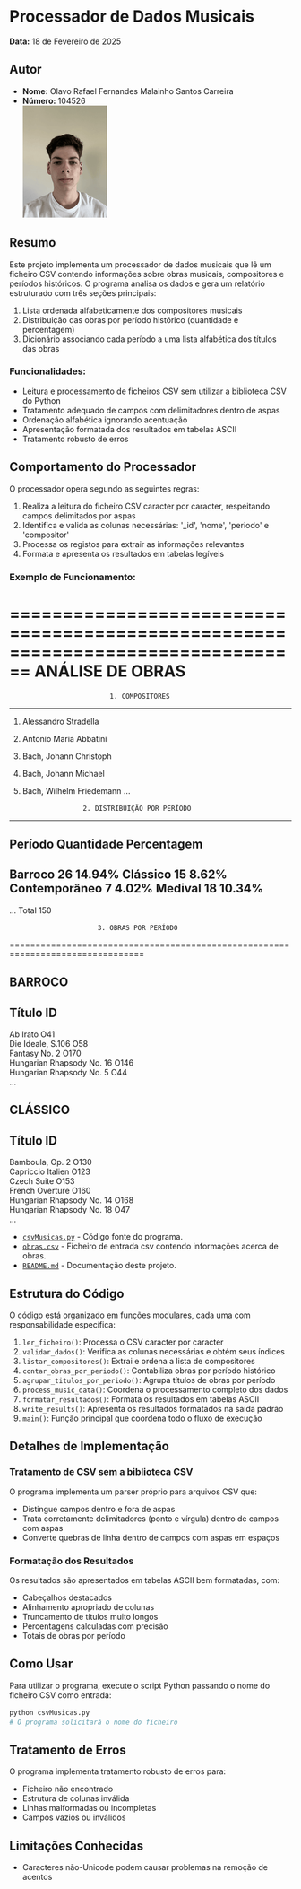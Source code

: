 # Processador de Dados Musicais

**Data:** 18 de Fevereiro de 2025  

## Autor
- **Nome:** Olavo Rafael Fernandes Malainho Santos Carreira
- **Número:** 104526  
 ![Foto do Autor](../fotoCara.png)

## Resumo

Este projeto implementa um processador de dados musicais que lê um ficheiro CSV contendo informações sobre obras musicais, compositores e períodos históricos. O programa analisa os dados e gera um relatório estruturado com três seções principais:

1. Lista ordenada alfabeticamente dos compositores musicais
2. Distribuição das obras por período histórico (quantidade e percentagem)
3. Dicionário associando cada período a uma lista alfabética dos títulos das obras

### Funcionalidades:
- Leitura e processamento de ficheiros CSV sem utilizar a biblioteca CSV do Python
- Tratamento adequado de campos com delimitadores dentro de aspas
- Ordenação alfabética ignorando acentuação
- Apresentação formatada dos resultados em tabelas ASCII
- Tratamento robusto de erros

## Comportamento do Processador

O processador opera segundo as seguintes regras:
1. Realiza a leitura do ficheiro CSV caracter por caracter, respeitando campos delimitados por aspas
2. Identifica e valida as colunas necessárias: '_id', 'nome', 'periodo' e 'compositor'
3. Processa os registos para extrair as informações relevantes
4. Formata e apresenta os resultados em tabelas legíveis

### Exemplo de Funcionamento:
================================================================================
                             ANÁLISE DE OBRAS
================================================================================

                             1. COMPOSITORES
--------------------------------------------------------------------------------
  1. Alessandro Stradella
  2. Antonio Maria Abbatini
  3. Bach, Johann Christoph
  4. Bach, Johann Michael
  5. Bach, Wilhelm Friedemann
  ...

                        2. DISTRIBUIÇÃO POR PERÍODO
--------------------------------------------------------------------------------
Período                                  Quantidade           Percentagem
--------------------------------------------------------------------------------
Barroco                                         26                 14.94%
Clássico                                        15                  8.62%
Contemporâneo                                    7                  4.02%
Medival                                         18                 10.34%
--------------------------------------------------------------------------------
...
Total                                          150

                          3. OBRAS POR PERÍODO
================================================================================

BARROCO
--------------------------------------------------------------------------------
Título                                                    ID                  
--------------------------------------------------------------------------------
Ab Irato                                                     O41                             
Die Ideale, S.106                                            O58                
Fantasy No. 2                                                O170               
Hungarian Rhapsody No. 16                                    O146               
Hungarian Rhapsody No. 5                                     O44      
...       

CLÁSSICO
--------------------------------------------------------------------------------
Título                                                    ID                  
--------------------------------------------------------------------------------
Bamboula, Op. 2                                              O130               
Capriccio Italien                                            O123               
Czech Suite                                                  O153               
French Overture                                              O160               
Hungarian Rhapsody No. 14                                    O168               
Hungarian Rhapsody No. 18                                    O47  
...

- [`csvMusicas.py`](csvMusicas.py) - Código fonte do programa.
- [`obras.csv`](obras.csv) - Ficheiro de entrada csv contendo informações acerca de obras.
- [`README.md`](README.md) - Documentação deste projeto.

## Estrutura do Código

O código está organizado em funções modulares, cada uma com responsabilidade específica:

1. `ler_ficheiro()`: Processa o CSV caracter por caracter
2. `validar_dados()`: Verifica as colunas necessárias e obtém seus índices
3. `listar_compositores()`: Extrai e ordena a lista de compositores
4. `contar_obras_por_periodo()`: Contabiliza obras por período histórico
5. `agrupar_titulos_por_periodo()`: Agrupa títulos de obras por período
6. `process_music_data()`: Coordena o processamento completo dos dados
7. `formatar_resultados()`: Formata os resultados em tabelas ASCII
8. `write_results()`: Apresenta os resultados formatados na saída padrão
9. `main()`: Função principal que coordena todo o fluxo de execução

## Detalhes de Implementação

### Tratamento de CSV sem a biblioteca CSV

O programa implementa um parser próprio para arquivos CSV que:
- Distingue campos dentro e fora de aspas
- Trata corretamente delimitadores (ponto e vírgula) dentro de campos com aspas
- Converte quebras de linha dentro de campos com aspas em espaços


### Formatação dos Resultados

Os resultados são apresentados em tabelas ASCII bem formatadas, com:
- Cabeçalhos destacados
- Alinhamento apropriado de colunas
- Truncamento de títulos muito longos
- Percentagens calculadas com precisão
- Totais de obras por período

## Como Usar

Para utilizar o programa, execute o script Python passando o nome do ficheiro CSV como entrada:

```python
python csvMusicas.py
# O programa solicitará o nome do ficheiro
```

## Tratamento de Erros

O programa implementa tratamento robusto de erros para:
- Ficheiro não encontrado
- Estrutura de colunas inválida
- Linhas malformadas ou incompletas
- Campos vazios ou inválidos

## Limitações Conhecidas

- Caracteres não-Unicode podem causar problemas na remoção de acentos